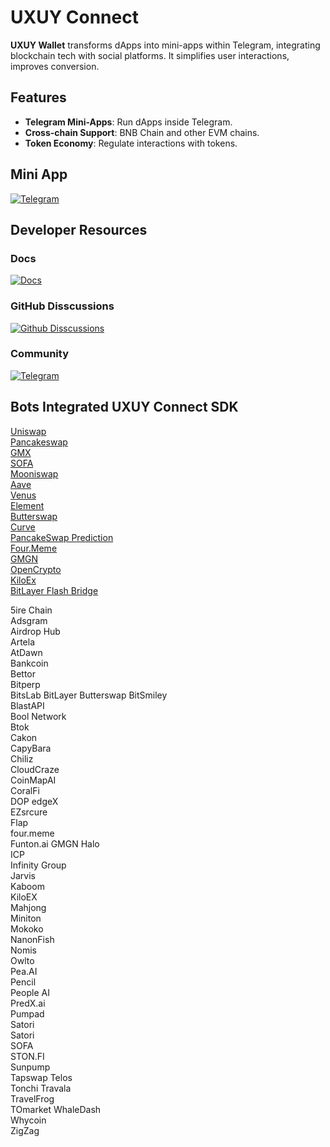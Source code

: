 # UXUY Connect 

**UXUY Wallet** transforms dApps into mini-apps within Telegram, integrating blockchain tech with social platforms. It simplifies user interactions, improves conversion.

## Features

- **Telegram Mini-Apps**: Run dApps inside Telegram.
- **Cross-chain Support**: BNB Chain and other EVM chains.
- **Token Economy**: Regulate interactions with tokens.

## Mini App 
[![Telegram](https://img.shields.io/badge/@UXUY_Wallet_Telegram_mini_app-2CA5E0?style=for-the-badge&logo=telegram&logoColor=white)](https://t.me/UXUYbot) 

## Developer Resources
### Docs
[![Docs](https://img.shields.io/badge/Docs-black?style=for-the-badge&logo=mdnwebdocs&logoColor=white)](https://docs.uxuy.com/uxuy-connect/quickstart/)

### GitHub Disscussions
[![Github Disscussions](https://img.shields.io/badge/Github_Disscussions-100000?style=for-the-badge&logo=github&logoColor=white)](https://github.com/orgs/uxuyconnect/discussions)

### Community
[![Telegram](https://img.shields.io/badge/@Developer_Group-2CA5E0?style=for-the-badge&logo=telegram&logoColor=white)](https://t.me/uxuyconnect)


## Bots Integrated UXUY Connect SDK

[Uniswap](https://uiswap-tg.pages.dev/#/swap)  
[Pancakeswap](https://upancakeswap.pages.dev/)  
[GMX](https://gmx-interface-uxuy.vercel.app/#/trade)   
[SOFA](https://t.me/SOFADAppBot/dapp)   
[Mooniswap](https://moonswap-a6y.pages.dev/)   
[Aave](https://aave-interface-uxuy.vercel.app/?marketName=proto_mainnet_v3)    
[Venus](https://venus-protocol-interface-evm-three.vercel.app/#/?chainId=56)  
[Element](https://t.me/element_nft_bot/dapp)   
[Butterswap](https://butterswap.io/swap)  
[Curve](https://curve-frontend.pages.dev/#/avalanche/swap?from=0x49d5c2bdffac6ce2bfdb6640f4f80f226bc10bab&to=0xc7198437980c041c805a1edcba50c1ce5db95118)  
[PancakeSwap Prediction](https://t.me/pancakefi_bot/prediction)  
[Four.Meme](https://four.meme)  
[GMGN](https://gmgn.ai/?chain=eth)  
[OpenCrypto](https://t.me/OpenCryptoBot_Bot/uxuy?startapp=d2lkZ2V0SWQ9VkZreFkzZFJPVlk=)  
[KiloEx](https://app.kiloex.io/?from=uxuy)   
[BitLayer Flash Bridge](https://www.bitlayer.org/flash-bridge)   




5ire Chain  
Adsgram  
Airdrop Hub  
Artela  
AtDawn  
Bankcoin  
Bettor  
Bitperp  
BitsLab
BitLayer
Butterswap
BitSmiley  
BlastAPI  
Bool Network  
Btok  
Cakon  
CapyBara  
Chiliz  
CloudCraze  
CoinMapAI   
CoralFi  
DOP
edgeX  
EZsrcure  
Flap  
four.meme  
Funton.ai
GMGN
Halo  
ICP  
Infinity Group  
Jarvis  
Kaboom  
KiloEX  
Mahjong  
Miniton  
Mokoko  
NanonFish  
Nomis  
Owlto  
Pea.AI  
Pencil  
People AI  
PredX.ai  
Pumpad  
Satori  
Satori  
SOFA  
STON.FI  
Sunpump  
Tapswap
Telos  
Tonchi
Travala  
TravelFrog  
TOmarket
WhaleDash  
Whycoin  
ZigZag  
